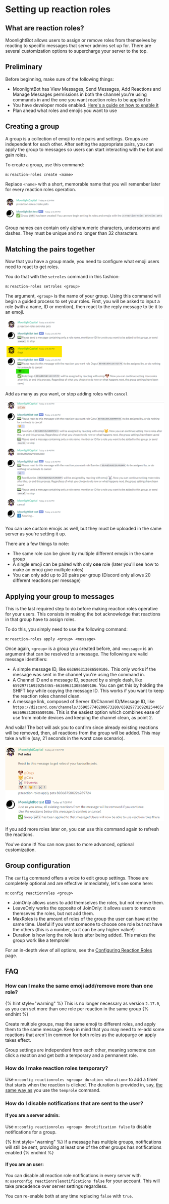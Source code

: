 # Setting up reaction roles

## What are reaction roles?

MoonlightBot allows users to assign or remove roles from themselves by reacting to specific messages that server admins set up for. There are several customization options to supercharge your server to the top.

## Preliminary

Before beginning, make sure of the following things:

* MoonlightBot has View Messages, Send Messages, Add Reactions and Manage Messages permissions in both the channel you're using commands in and the one you want reaction roles to be applied to
* You have developer mode enabled. [Here's a guide on how to enable it](https://moonlightbot.gitbook.io/docs/advanced/developer-mode)
* Plan ahead what roles and emojis you want to use

## Creating a group

A group is a collection of emoji to role pairs and settings. Groups are independent for each other. After setting the appropriate pairs, you can apply the group to messages so users can start interacting with the bot and gain roles.

To create a group, use this command:

```
m:reaction-roles create <name>
```

Replace `<name>` with a short, memorable name that you will remember later for every reaction roles operation.

![Creation of a group named "pets"](<../.gitbook/assets/immagine (9).png>)

Group names can contain only alphanumeric characters, underscores and dashes. They must be unique and no longer than 32 characters.

## Matching the pairs together

Now that you have a group made, you need to configure what emoji users need to react to get roles.

You do that with the `setroles` command in this fashion:

```
m:reaction-roles setroles <group>
```

The argument, `<group>` is the name of your group. Using this command will begin a guided process to set your roles. First, you will be asked to input a role (with a name, ID or mention), then react to the reply message to tie it to an emoji.

![Step 1: the role (yellow), step 2: the reaction (green)](<../.gitbook/assets/immagine (10).png>)

Add as many as you want, or stop adding roles with `cancel`

![](<../.gitbook/assets/immagine (11).png>)

You can use custom emojis as well, but they must be uploaded in the same server as you're setting it up.

There are a few things to note:

* The same role can be given by multiple different emojis in the same group
* A single emoji can be paired with only **one** role (later you'll see how to make an emoji give multiple roles)
* You can only add up to 20 pairs per group (Discord only allows 20 different reactions per message)

## Applying your group to messages

This is the last required step to do before making reaction roles operative for your users. This consists in making the bot acknowledge that reactions in that group have to assign roles.

To do this, you simply need to use the following command:

```
m:reaction-roles apply <group> <message>
```

Once again, `<group>` is a group you created before, and `<message>` is an argument that can be resolved to a message. The following are valid message identifiers:

* A simple message ID, like `663696313086509106.` This only works if the message was sent in the channel you're using the command in.
* A Channel ID and a message ID, separed by a single dash, like `659297716920254465-663696313086509106`. You can get this by holding the SHIFT key while copying the message ID. This works if you want to keep the reaction roles channel clean.
* A message link, composed of Server ID/Channel ID/Message ID, like `https://discord.com/channels/359057740200673280/659297716920254465/663696313086509106`. This is the easiest option which combines ease of use from mobile devices and keeping the channel clean, as point 2.

And voila! The bot will ask you to confirm since already existing reactions will be removed, then, all reactions from the group will be added. This may take a while (say, 21 seconds in the worst case scenario).

![](<../.gitbook/assets/immagine (12).png>)

If you add more roles later on, you can use this command again to refresh the reactions.

You've done it! You can now pass to more advanced, optional customization.

## Group configuration

The `config` command offers a voice to edit group settings. Those are completely optional and are effective immediately, let's see some here:

```
m:config reactionroles <group>
```

* JoinOnly allows users to add themselves the roles, but not remove them.
* LeaveOnly works the opposite of JoinOnly: it allows users to remove themseves the roles, but not add them.
* MaxRoles is the amount of roles of the group the user can have at the same time. Useful if you want someone to choose one role but not have the others (this is a number, so it can be any higher value!)
* Duration is how long the role lasts after being added. This makes the group work like a temprole!

For an in-depth view of all options, see the [Configuring Reaction Roles](../admin-commands/config/configuring-reaction-roles.md) page.

## FAQ

### How can I make the same emoji add/remove more than one role?

{% hint style="warning" %}
This is no longer necessary as version `2.17.0`, as you can set more than one role per reaction in the same group
{% endhint %}

Create multiple groups, map the same emoji to different roles, and apply them to the same message. Keep in mind that you may need to re-add some reactions that aren't in common for both roles as the autopurge on apply takes effect.

Group settings are independent from each other, meaning someone can click a reaction and get both a temporary and a permanent role.

### How do I make reaction roles temporary?

Use `m:config reactionroles <group> duration <duration>` to add a timer that starts when the reaction is clicked. The duration is provided in, say, [the same way as](arguments.md#durations) you use the `temprole` command.

### How do I disable notifications that are sent to the user?

#### If you are a server admin:

Use `m:config reactionroles <group> dmnotification false` to disable notifications for a group.

{% hint style="warning" %}
If a message has multiple groups, notifications will still be sent, providing at least one of the other groups has notifications enabled
{% endhint %}

#### If you are an user:

You can disable all reaction role notifications in every server with `m:userconfig reactionrolenotifications false` for your account. This will take precedence over server settings regardless.

You can re-enable both at any time replacing `false` with `true`.
